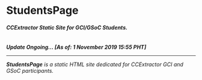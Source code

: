 <h1> StudentsPage </h1>
<h4><i>CCExtractor Static Site for GCI/GSoC Students.</h1></h4>
<br>
<strong>Update Ongoing... [As of: 1 November 2019 15:55 PHT]</strong>
<hr>
<p><strong>StudentsPage</strong> is a static HTML site dedicated for CCExtractor GCI and GSoC participants.</p>
